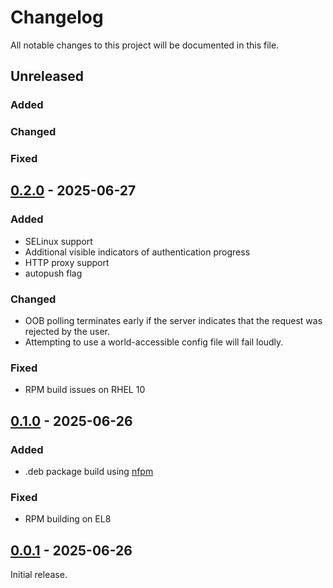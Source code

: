 # Changelog

All notable changes to this project will be documented in this file.

## Unreleased

### Added

### Changed

### Fixed

## [0.2.0](https://github.com/flowerysong/pam_okta_auth/releases/tag/v0.2.0) - 2025-06-27

### Added
- SELinux support
- Additional visible indicators of authentication progress
- HTTP proxy support
- autopush flag

### Changed
- OOB polling terminates early if the server indicates that the request was
  rejected by the user.
- Attempting to use a world-accessible config file will fail loudly.

### Fixed
- RPM build issues on RHEL 10

## [0.1.0](https://github.com/flowerysong/pam_okta_auth/releases/tag/v0.1.0) - 2025-06-26

### Added
- .deb package build using [nfpm](https://nfpm.goreleaser.com/)

### Fixed
- RPM building on EL8

## [0.0.1](https://github.com/flowerysong/pam_okta_auth/releases/tag/v0.0.1) - 2025-06-26

Initial release.
